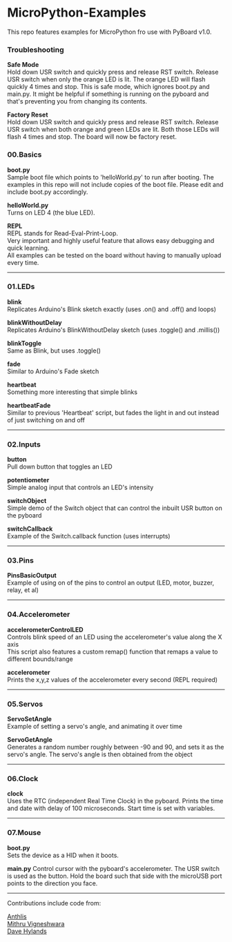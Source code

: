 MicroPython-Examples
====================

This repo features examples for MicroPython fro use with PyBoard v1.0.

### Troubleshooting

__Safe Mode__  
Hold down USR switch and quickly press and release RST switch. Release USR switch when only the orange LED is lit. The orange LED will flash quickly 4 times and stop. This is safe mode, which ignores boot.py and main.py. It might be helpful if something is running on the pyboard and that's preventing you from changing its contents.

__Factory Reset__  
Hold down USR switch and quickly press and release RST switch. Release USR switch when both orange and green LEDs are lit. Both those LEDs will flash 4 times and stop. The board will now be factory reset.


### 00.Basics

__boot.py__  
Sample boot file which points to 'helloWorld.py' to run after booting. The examples in this repo will not include copies of the boot file. Please edit and include boot.py accordingly. 

__helloWorld.py__  
Turns on LED 4 (the blue LED).

__REPL__  
REPL stands for Read-Eval-Print-Loop.  
Very important and highly useful feature that allows easy debugging and quick learning.  
All examples can be tested on the board without having to manually upload every time. 

---
  
### 01.LEDs

__blink__  
Replicates Arduino's Blink sketch exactly (uses .on() and .off() and loops) 

__blinkWithoutDelay__  
Replicates Arduino's BlinkWithoutDelay sketch (uses .toggle() and .millis())

__blinkToggle__  
Same as Blink, but uses .toggle()

__fade__  
Similar to Arduino's Fade sketch

__heartbeat__  
Something more interesting that simple blinks 

__heartbeatFade__  
Similar to previous 'Heartbeat' script, but fades the light in and out instead of just switching on and off  

---

### 02.Inputs

__button__  
Pull down button that toggles an LED

__potentiometer__  
Simple analog input that controls an LED's intensity

__switchObject__  
Simple demo of the Switch object that can control the inbuilt USR button on the pyboard

__switchCallback__  
Example of the Switch.callback function (uses interrupts)

---

### 03.Pins

__PinsBasicOutput__  
Example of using on of the pins to control an output (LED, motor, buzzer, relay, et al)

---

### 04.Accelerometer

__accelerometerControlLED__  
Controls blink speed of an LED using the accelerometer's value along the X axis  
This script also features a custom remap() function that remaps a value to different bounds/range  

__accelerometer__  
Prints the x,y,z values of the accelerometer every second (REPL required)  

---

### 05.Servos

__ServoSetAngle__  
Example of setting a servo's angle, and animating it over time

__ServoGetAngle__  
Generates a random number roughly between -90 and 90, and sets it as the servo's angle. The servo's angle is then obtained from the object

---

### 06.Clock

__clock__  
Uses the RTC (independent Real Time Clock) in the pyboard. Prints the time and date with delay of 100 microseconds. Start time is set with variables.

---

### 07.Mouse

__boot.py__  
Sets the device as a HID when it boots.

__main.py__
Control cursor with the pyboard's accelerometer. The USR switch is used as the button. Hold the board such that side with the microUSB port points to the direction you face.

---


Contributions include code from:

[Anthlis](https://github.com/anthlis/MicroPython-Examples/)  
[Mithru Vigneshwara](https://github.com/mithru/MicroPython-Examples/)  
[Dave Hylands](https://github.com/dhylands/upy-examples/)  
